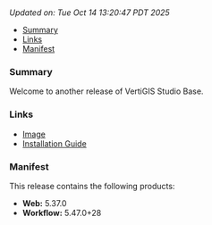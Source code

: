 # 
_Updated on: Tue Oct 14 13:20:47 PDT 2025_
- [Summary](#summary)
- [Links](#links)
- [Manifest](#manifest)

### Summary

Welcome to another release of VertiGIS Studio Base.

### Links

- [Image](https://github.com/vertigis/studio-base-internal/pkgs/container/studio%2fbase%2finternal/544469128?tag=v1.1.832.276441-r18508982591-master)
- [Installation
  Guide](https://github.com/vertigis/studio-base-internal/tree/v1.1.832.276441-r18508982591-master)

### Manifest

This release contains the following products:
- __Web:__ 5.37.0
- __Workflow:__ 5.47.0+28